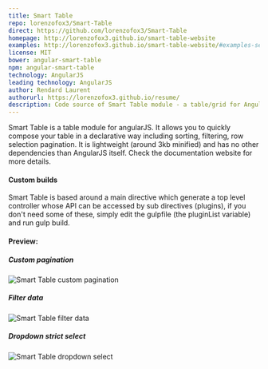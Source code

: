 ```yaml
---
title: Smart Table
repo: lorenzofox3/Smart-Table
direct: https://github.com/lorenzofox3/Smart-Table
homepage: http://lorenzofox3.github.io/smart-table-website
examples: http://lorenzofox3.github.io/smart-table-website/#examples-section
license: MIT
bower: angular-smart-table
npm: angular-smart-table
technology: AngularJS
leading technology: AngularJS
author: Rendard Laurent
authorurl: https://lorenzofox3.github.io/resume/
description: Code source of Smart Table module - a table/grid for AngularJS.
---
```


Smart Table is a table module for angularJS. It allows you to quickly compose your table in a declarative way including sorting, filtering, row selection pagination. It is lightweight (around 3kb minified) and has no other dependencies than AngularJS itself. Check the documentation website for more details.

#### Custom builds

Smart Table is based around a main directive which generate a top level controller whose API can be accessed by sub directives (plugins), if you don't need some of these, simply edit the gulpfile (the pluginList variable) and run gulp build.

#### Preview:

##### Custom pagination
![Smart Table custom pagination](/images/libraries/smart-table/smart-table-custom-paging-feature.png "Smart Table custom pagination")

##### Filter data
![Smart Table filter data](/images/libraries/smart-table/smart-table-filtering-example.png "Smart Table filter data")

##### Dropdown strict select
![Smart Table dropdown select](/images/libraries/smart-table/smart-table-strict-select.png "Smart Table dropdown select")
